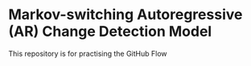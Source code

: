 # Markov-switching Autoregressive (AR) Change Detection Model
This repository is for practising the GitHub Flow
